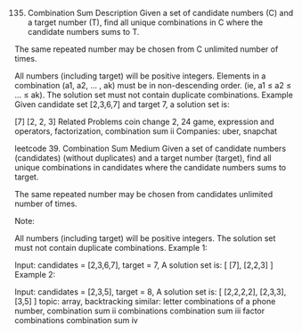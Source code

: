 135. Combination Sum
Description
Given a set of candidate numbers (C) and a target number (T), find all unique combinations in C where the candidate numbers sums to T.

The same repeated number may be chosen from C unlimited number of times.

All numbers (including target) will be positive integers.
Elements in a combination (a1, a2, … , ak) must be in non-descending order. (ie, a1 ≤ a2 ≤ … ≤ ak).
The solution set must not contain duplicate combinations.
Example
Given candidate set [2,3,6,7] and target 7, a solution set is:

[7]
[2, 2, 3]
Related Problems
coin change 2, 24 game, expression and operators, factorization, combination sum ii
Companies: uber, snapchat

leetcode 39. Combination Sum
Medium
Given a set of candidate numbers (candidates) (without duplicates) and a target number (target), find all unique combinations in candidates where the candidate numbers sums to target.

The same repeated number may be chosen from candidates unlimited number of times.

Note:

All numbers (including target) will be positive integers.
The solution set must not contain duplicate combinations.
Example 1:

Input: candidates = [2,3,6,7], target = 7,
A solution set is:
[
  [7],
  [2,2,3]
]
Example 2:

Input: candidates = [2,3,5], target = 8,
A solution set is:
[
  [2,2,2,2],
  [2,3,3],
  [3,5]
]
topic: array, backtracking
similar: letter combinations of a phone number, combination sum ii
combinations
combination sum iii
factor combinations
combination sum iv

